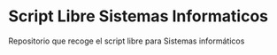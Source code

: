 # Script Libre Sistemas Informaticos
 Repositorio que recoge el script libre para Sistemas informáticos
